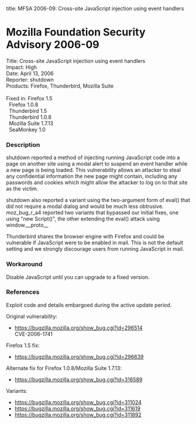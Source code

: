title: MFSA 2006-09: Cross-site JavaScript injection using event handlers

<h1>Mozilla Foundation Security Advisory 2006-09</h1>

<p><span class="label">Title:</span>      Cross-site JavaScript injection using event handlers<br/>
<span class="label">Impact:</span>     High<br/>
<span class="label">Date:</span>       April 13, 2006<br/>
<span class="label">Reporter:</span>   shutdown<br/>
<span class="label">Products:</span>   Firefox, Thunderbird, Mozilla Suite<br/>
<br/>
<span class="label">Fixed in:</span>   Firefox 1.5<br/>
<span class="label">&#160;</span>      Firefox 1.0.8<br/>
<span class="label">&#160;</span>      Thunderbird 1.5<br/>
<span class="label">&#160;</span>      Thunderbird 1.0.8<br/>
<span class="label">&#160;</span>      Mozilla Suite 1.7.13<br/>
<span class="label">&#160;</span>      SeaMonkey 1.0</p>

<h3>Description</h3>

<p>shutdown reported a method of injecting running JavaScript code into
a page on another site using a modal alert to suspend an event handler
while a new page is being loaded. This vulnerability allows an attacker
to steal any confidential information the new page might contain,
including any passwords and cookies which might allow the attacker
to log on to that site as the victim.</p>

<p>shutdown also reported a variant using the two-argument form of eval() that
did not require a modal dialog and would be much less obtrusive.
moz_bug_r_a4 reported two variants that bypassed our initial fixes,
one using "new Script()", the other extending the eval() attack using
window.__proto__</p>

<p class="note">Thunderbird shares the browser engine with Firefox
and could be vulnerable if JavaScript were to be enabled in mail. This is not
the default setting and we strongly discourage users from running
JavaScript in mail.</p>

<h3>Workaround</h3>

<p>Disable JavaScript until you can upgrade to a fixed version.</p>

<h3>References</h3>

<p>Exploit code and details embargoed during the active update period.</p>

<p>Original vulnerability:</p>

<ul>
<li><a href="https://bugzilla.mozilla.org/show_bug.cgi?id=296514">
https://bugzilla.mozilla.org/show_bug.cgi?id=296514</a><br/>
CVE-2006-1741</li>
</ul>

<p>Firefox 1.5 fix:</p>

<ul>
<li><a href="https://bugzilla.mozilla.org/show_bug.cgi?id=296639">
https://bugzilla.mozilla.org/show_bug.cgi?id=296639</a></li>
</ul>

<p>Alternate fix for Firefox 1.0.8/Mozilla Suite 1.7.13:</p>

<ul>
<li><a href="https://bugzilla.mozilla.org/show_bug.cgi?id=316589">
https://bugzilla.mozilla.org/show_bug.cgi?id=316589</a></li>
</ul>

<p>Variants:</p>

<ul>
<li><a href="https://bugzilla.mozilla.org/show_bug.cgi?id=311024">
https://bugzilla.mozilla.org/show_bug.cgi?id=311024</a></li>
<li><a href="https://bugzilla.mozilla.org/show_bug.cgi?id=311619">
https://bugzilla.mozilla.org/show_bug.cgi?id=311619</a></li>
<li><a href="https://bugzilla.mozilla.org/show_bug.cgi?id=311892">
https://bugzilla.mozilla.org/show_bug.cgi?id=311892</a></li>
</ul>



